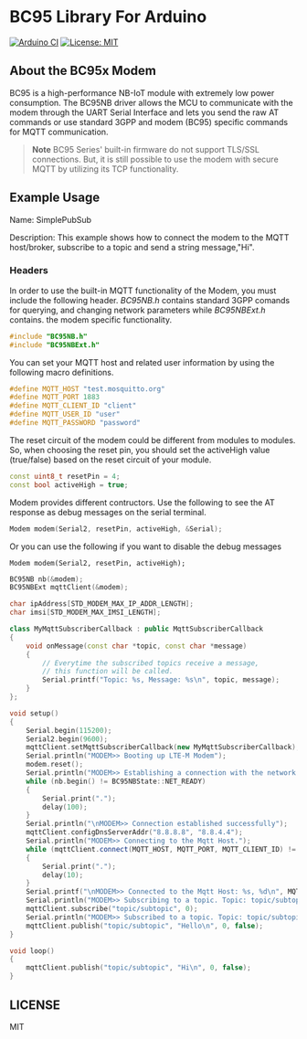 # BC95 Library For Arduino

[![Arduino CI](https://github.com/aungkhantmaw64/BC95NB/actions/workflows/workflow.yml/badge.svg)](https://github.com/aungkhantmaw64/BC95NB/actions)
[![License: MIT](https://img.shields.io/github/license/mashape/apistatus.svg)](https://github.com/aungkhantmaw64/BC95NB/blob/main/LICENSE)

## About the BC95x Modem

BC95 is a high-performance NB-IoT module with extremely low power consumption. The BC95NB driver allows the MCU to communicate with the modem through the UART Serial Interface and lets you send the raw AT commands or use standard 3GPP and modem (BC95) specific commands for MQTT communication.

> **Note**
> BC95 Series' built-in firmware do not support TLS/SSL connections. But, it is still possible to use the modem with secure MQTT by utilizing its TCP functionality.

## Example Usage

Name: SimplePubSub

Description: This example shows how to connect the modem to the MQTT host/broker, subscribe to a topic and send a string message,"Hi".

### Headers

In order to use the built-in MQTT functionality of the Modem, you must include the following header. _BC95NB.h_ contains standard 3GPP comands for querying, and changing network parameters while _BC95NBExt.h_ contains. the modem specific functionality.

```CPP
#include "BC95NB.h"
#include "BC95NBExt.h"
```

You can set your MQTT host and related user information by using the following macro definitions.

```CPP
#define MQTT_HOST "test.mosquitto.org"
#define MQTT_PORT 1883
#define MQTT_CLIENT_ID "client"
#define MQTT_USER_ID "user"
#define MQTT_PASSWORD "password"
```

The reset circuit of the modem could be different from modules to modules. So, when choosing the reset pin, you should set the activeHigh value (true/false) based on the reset circuit of your module.

```cpp
const uint8_t resetPin = 4;
const bool activeHigh = true;
```

Modem provides different contructors. Use the following to see the AT response as debug messages on the serial terminal.

```cpp
Modem modem(Serial2, resetPin, activeHigh, &Serial);
```

Or you can use the following if you want to disable the debug messages

```
Modem modem(Serial2, resetPin, activeHigh);
```

```CPP
BC95NB nb(&modem);
BC95NBExt mqttClient(&modem);

char ipAddress[STD_MODEM_MAX_IP_ADDR_LENGTH];
char imsi[STD_MODEM_MAX_IMSI_LENGTH];

class MyMqttSubscriberCallback : public MqttSubscriberCallback
{
    void onMessage(const char *topic, const char *message)
    {
        // Everytime the subscribed topics receive a message,
        // this function will be called.
        Serial.printf("Topic: %s, Message: %s\n", topic, message);
    }
};

void setup()
{
    Serial.begin(115200);
    Serial2.begin(9600);
    mqttClient.setMqttSubscriberCallback(new MyMqttSubscriberCallback);
    Serial.println("MODEM>> Booting up LTE-M Modem");
    modem.reset();
    Serial.println("MODEM>> Establishing a connection with the network...");
    while (nb.begin() != BC95NBState::NET_READY)
    {
        Serial.print(".");
        delay(100);
    }
    Serial.println("\nMODEM>> Connection established successfully");
    mqttClient.configDnsServerAddr("8.8.8.8", "8.8.4.4");
    Serial.println("MODEM>> Connecting to the Mqtt Host.");
    while (mqttClient.connect(MQTT_HOST, MQTT_PORT, MQTT_CLIENT_ID) != MqttState::READY)
    {
        Serial.print(".");
        delay(10);
    }
    Serial.printf("\nMODEM>> Connected to the Mqtt Host: %s, %d\n", MQTT_HOST, MQTT_PORT);
    Serial.println("MODEM>> Subscribing to a topic. Topic: topic/subtopic ");
    mqttClient.subscribe("topic/subtopic", 0);
    Serial.println("MODEM>> Subscribed to a topic. Topic: topic/subtopic ");
    mqttClient.publish("topic/subtopic", "Hello\n", 0, false);
}

void loop()
{
    mqttClient.publish("topic/subtopic", "Hi\n", 0, false);
}
```

## LICENSE

MIT

